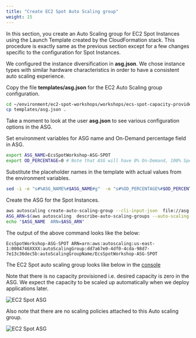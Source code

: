 ```yaml
---
title: "Create EC2 Spot Auto Scaling group"
weight: 15
---
```


In this section, you create an Auto Scaling group for EC2 Spot Instances using the Launch Template created by the CloudFormation stack. This procedure is exactly same as the previous section except for a few changes specific to the configuration for Spot Instances.


We configured the instance diversification in **asg.json**. We chose instance types with similar hardware characteristics in order to have a consistent auto scaling experience.

Copy the file **templates/asg.json** for the EC2 Auto Scaling group configuration.

```bash
cd ~/environment/ec2-spot-workshops/workshops/ecs-spot-capacity-providers/
cp templates/asg.json .
```

Take a moment to look at the user **asg.json** to see various configuration options in the ASG.

Set environment variables for ASG name and On-Demand percentage field in ASG.

```bash
export ASG_NAME=EcsSpotWorkshop-ASG-SPOT
export OD_PERCENTAGE=0 # Note that ASG will have 0% On-Demand, 100% Spot
```

Substitute the placeholder names in the template with actual values from the environment variables.

```bash
sed -i -e "s#%ASG_NAME%#$ASG_NAME#g"  -e "s#%OD_PERCENTAGE%#$OD_PERCENTAGE#g" -e "s#%PUBLIC_SUBNET_LIST%#$VPCPublicSubnets#g" asg.json
```

Create the ASG for the Spot Instances.

```bash
aws autoscaling create-auto-scaling-group --cli-input-json  file://asg.json
ASG_ARN=$(aws autoscaling  describe-auto-scaling-groups --auto-scaling-group-name $ASG_NAME | jq -r '.AutoScalingGroups[0].AutoScalingGroupARN')
echo "$ASG_NAME  ARN=$ASG_ARN"
```

The output of the above command looks like the below:

```plaintext
EcsSpotWorkshop-ASG-SPOT ARN=arn:aws:autoscaling:us-east-1:0004746XXXX:autoScalingGroup:dd7a67e0-4df0-4cda-98d7-7e13c36dec5b:autoScalingGroupName/EcsSpotWorkshop-ASG-SPOT
```

The EC2 Spot auto scaling group looks like below in the [console](https://console.aws.amazon.com/ec2autoscaling/home?#/details/EcsSpotWorkshop-ASG-SPOT?view=details)

Note that there is no capacity provisioned i.e. desired capacity is zero in the ASG. We expect the capacity to be scaled up automatically when we deploy applications later.

![EC2 Spot ASG](/images/ecs-spot-capacity-providers/asg_spot_initial_view_1.png)

Also note that there are no scaling policies attached to this Auto scaling group.

![EC2 Spot ASG](/images/ecs-spot-capacity-providers/asg_spot_initial_view_2.png)
